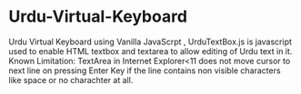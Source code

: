# Urdu-Virtual-Keyboard
Urdu Virtual Keyboard using Vanilla JavaScrpt , UrduTextBox.js is javascript used to enable HTML textbox and textarea to allow editing of Urdu text in it. Known Limitation: TextArea in Internet Explorer&lt;11 does not move cursor to next line on pressing Enter Key if the line contains non visible characters like space or no charachter at all. 
